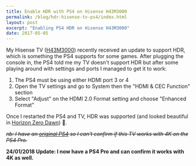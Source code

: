 ```yaml
---
title: Enable HDR with PS4 on Hisense H43M3000
permalink: /blog/hdr-hisense-tv-ps4/index.html
layout: post
excerpt: "Enabling PS4 HDR on Hisense H43M3000"
date: 2017-05-05
---
```


My Hisense TV ([H43M3000](https://hisense.co.uk/electronics/tvs/m3000/43)) recently received an update to support HDR, which is something the PS4 supports for some games. After plugging the console in, the PS4 told me my TV doesn't support HDR but after some playing around with settings and ports I managed to get it to work:

1. The PS4 must be using either HDMI port 3 or 4
2. Open the TV settings and go to System then the "HDMI & CEC Function" section
3. Select "Adjust" on the HDMI 2.0 Format setting and choose "Enhanced Format"

Once I restarted the PS4 and TV, HDR was supported (and looked beautiful in [Horizon Zero Dawn](http://media.rbbl.ws/game/2017/05/01/horizon-zero-dawn/)) 🎉.

~~_nb: I have an [original PS4](https://hellsite.rknight.me/736500604705591297) so I can't confirm if this TV works with 4K on the PS4 Pro._~~ 

**24/01/2018 Update: I now have a PS4 Pro and can confirm it works with 4K as well.**